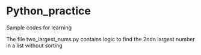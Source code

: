 # Python_practice
Sample codes for learning

The file two_largest_nums.py contains logic to find the 2ndn largest number in a list without sorting
